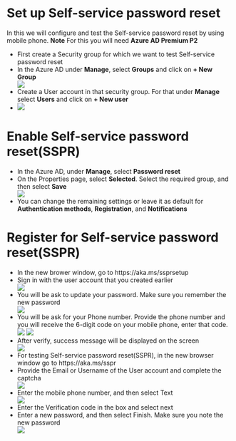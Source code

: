 # Set up Self-service password reset

In this we will configure and test the Self-service password reset by using mobile phone. <b>Note</b> For this you will need <b>Azure AD Premium P2</b>

<ul>
  
  <li>First create a Security group for which we want to test Self-service password reset</li>
  
  <li>In the Azure AD under <b>Manage</b>, select <b>Groups</b> and click on <b>+ New Group</b></li>
  <img src="Images/SSPRNewGroup.png">
  
  <li>Create a User account in that security group. For that under <b>Manage</b> select <b>Users</b> and click on <b>+ New user</b><li>
  <img src="Images/SSPRNewUser.png">
</ul>   

# Enable Self-service password reset(SSPR)

<ul>
  <li>In the Azure AD, under <b>Manage</b>, select <b>Password reset</b></li>
  <li>On the Properties page, select <b>Selected</b>. Select the required group, and then select <b>Save</b></li>
  <img src="Images/SSPR-selected.png">

  <li>You can change the remaining settings or leave it as default for <b>Authentication methods</b>, <b>Registration</b>, and <b>Notifications</b></li>
    
</ul>

# Register for Self-service password reset(SSPR)

<ul>
  
  <li>In the new brower window, go to  https://aka.ms/ssprsetup </li>
  
  <li>Sign in with the user account that you created earlier</li>
  <img src="Images/SSPR-sign-in.png">
  
  <li>You will be ask to update your password. Make sure you remember the new password</li>
  <img src="Images/SSPR-update-password.png">
  
  <li>You will be ask for your Phone number. Provide the phone number and you will receive the 6-digit code on your mobile phone, enter that code.</li>
  <img src="Images/SSPR-phone-number.png">
  <img src="Images/SSPR-code.png">
  
  <li>After verify, success message will be displayed on the screen</li>
  <img src="Images/SSPR-success.png">
  
  <li>For testing Self-service password reset(SSPR), in the new browser window go to https://aka.ms/sspr </li>
  
  <li>Provide the Email or Username of the User account and complete the captcha</li>
  <img src="Images/SSPR-username.png">
  
  <li>Enter the mobile phone number, and then select Text</li>
  <img src="Images/SSPR-text-number.png">
  
  <li>Enter the Verification code in the box and select next</li>
  <li>Enter a new password, and then select Finish. Make sure you note the new password</li>
  <img src="Images/SSPR-newpassword.png">
  
